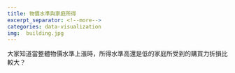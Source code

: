 ```yaml
---
title: 物價水準與家庭所得
excerpt_separator: <!--more-->
categories: data-visualization
img:  building.jpg
---
```


大家知道當整體物價水準上漲時，所得水準高還是低的家庭所受到的購買力折損比較大？
<!--more-->
